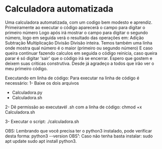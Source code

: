 # Calculadora automatizada
Uma calculadora automatizada, com um codigo bem modesto e aprendiz.
Primeiramente ao executar o código aparecerá o campo para digitar o primeiro número
Logo após irá mostrar o campo para digitar o segundo número, logo em seguida verá o resultado das operações em:
Adição
Subtração
Multiplicação
Divisão
Divisão inteira.
Temos também uma linha onde mostra qual número é o maior (primeiro ou segundo número)
E caso queira continuar fazendo calculos em seguida o código reinicia, caso queira parar é só digitar 'sair' que o código irá se encerrar.
Espero que gostem e deixem suas criticas construtiva. Desde já agradeço a todos que irão ver o meu primeiro código.


Executando em linha de código:
Para executar na linha de código é necessário:
1- Baixe os dois arquivos
 - Calculadora.py
 - Calculadora.sh

2- Dê permissão ao executavél .sh com a linha de código: chmod +x Calculadora.sh

3- Executar o script: ./calculadora.sh

OBS: Lembrando que você precisa ter o python3 instalado, pode verificar desta forma: python3 --version
OBS¹: Caso não tenha basta instalar: sudo apt update 
				     sudo apt install python3.